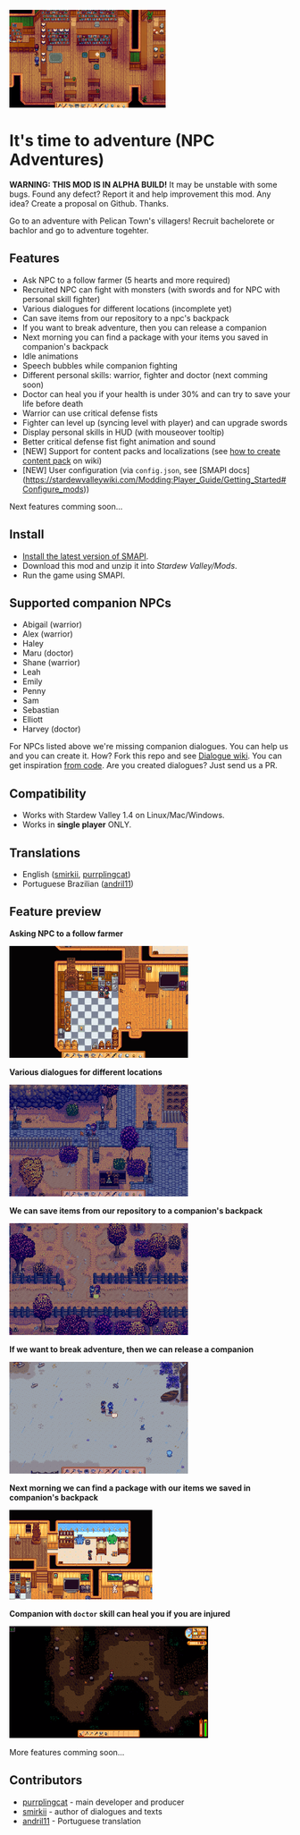 ![following][library]

# It's time to adventure (NPC Adventures)

**WARNING: THIS MOD IS IN ALPHA BUILD!** It may be unstable with some bugs. Found any defect? Report it and help improvement this mod. Any idea? Create a proposal on Github. Thanks.

Go to an adventure with Pelican Town's villagers! Recruit bachelorete or bachlor and go to adventure togehter.

## Features

- Ask NPC to a follow farmer (5 hearts and more required)
- Recruited NPC can fight with monsters (with swords and for NPC with personal skill fighter)
- Various dialogues for different locations (incomplete yet)
- Can save items from our repository to a npc's backpack
- If you want to break adventure, then you can release a companion
- Next morning you can find a package with your items you saved in companion's backpack
- Idle animations
- Speech bubbles while companion fighting
- Different personal skills: warrior, fighter and doctor (next comming soon)
- Doctor can heal you if your health is under 30% and can try to save your life before death
- Warrior can use critical defense fists
- Fighter can level up (syncing level with player) and can upgrade swords
- Display personal skills in HUD (with mouseover tooltip)
- Better critical defense fist fight animation and sound
- [NEW] Support for content packs and localizations (see [how to create content pack](wiki/Content-packs) on wiki)
- [NEW] User configuration (via `config.json`, see [SMAPI docs] (https://stardewvalleywiki.com/Modding:Player_Guide/Getting_Started#Configure_mods)) 

Next features comming soon...

## Install
- [Install the latest version of SMAPI](https://smapi.io).
- Download this mod and unzip it into *Stardew Valley/Mods*.
- Run the game using SMAPI.

## Supported companion NPCs

- Abigail (warrior)
- Alex (warrior)
- Haley
- Maru (doctor)
- Shane (warrior)
- Leah
- Emily
- Penny
- Sam
- Sebastian
- Elliott
- Harvey (doctor)

For NPCs listed above we're missing companion dialogues. You can help us and you can create it. How? Fork this repo and see [Dialogue wiki](https://github.com/purrplingcat/PurrplingMod/wiki/Dialogues). You can get inspiration [from code](https://github.com/purrplingcat/PurrplingMod/tree/master/PurrplingMod/assets/Dialogue). Are you created dialogues? Just send us a PR.

## Compatibility

- Works with Stardew Valley 1.4 on Linux/Mac/Windows.
- Works in **single player** ONLY.

## Translations

- English ([smirkii](https://www.nexusmods.com/users/75542598), [purrplingcat](https://www.nexusmods.com/users/68185132))
- Portuguese Brazilian ([andril11](https://www.nexusmods.com/users/68848663))

## Feature preview

**Asking NPC to a follow farmer**

![Ask to follow farmer][ask2follow]

**Various dialogues for different locations**

![Various dialogues][dialogues]

**We can save items from our repository to a companion's backpack**

![Using companion's backpack][usebag]

**If we want to break adventure, then we can release a companion**

![Release companion][release]

**Next morning we can find a package with our items we saved in companion's backpack**

![Delivered items][delivery]

**Companion with `doctor` skill can heal you if you are injured**

![Companion heal a player][heal]

More features comming soon...

## Contributors

- [purrplingcat](https://www.nexusmods.com/users/68185132) - main developer and producer
- [smirkii](https://www.nexusmods.com/users/75542598) - author of dialogues and texts
- [andril11](https://www.nexusmods.com/users/68848663) - Portuguese translation

[library]: docs/library.gif
[ask2follow]: docs/asktofollow.gif
[usebag]: docs/usebag.gif
[dialogues]: /docs/dialogues.gif
[release]: docs/release.gif
[delivery]: docs/delivery.gif
[heal]: docs/harveyheal.gif
